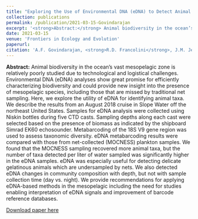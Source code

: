 ```yaml
---
title: "Exploring the Use of Environmental DNA (eDNA) to Detect Animal Taxa in the Mesopelagic Zone"
collection: publications
permalink: /publication/2021-03-15-Govindarajan
excerpt: '<strong>Abstract:</strong> Animal biodiversity in the ocean’s vast mesopelagic zone is relatively poorly studied due to technological and logistical...' 
date: 2021-03-15
venue: 'Frontiers in Ecology and Evolution'
paperurl: 
citation: 'A.F. Govindarajan, <strong>R.D. Francolini</strong>, J.M. Jech, A.C. Lavery, J.K. Llopez, P.H. Wiebe, W.G. Zhang. (2021) Exploring the Use of Environmental DNA (eDNA) to Detect Animal Taxa in the Mesopelagic Zone. Frontiers in Ecology and Evolution. Vol. 9, doi: 10.3389/fevo.2021.574877.'
---
```



**Abstract:** Animal biodiversity in the ocean’s vast mesopelagic zone is relatively poorly studied due to technological and logistical challenges. Environmental DNA (eDNA) analyses show great promise for efficiently characterizing biodiversity and could provide new insight into the presence of mesopelagic species, including those that are missed by traditional net sampling. Here, we explore the utility of eDNA for identifying animal taxa. We describe the results from an August 2018 cruise in Slope Water off the northeast United States. Samples for eDNA analysis were collected using Niskin bottles during five CTD casts. Sampling depths along each cast were selected based on the presence of biomass as indicated by the shipboard Simrad EK60 echosounder. Metabarcoding of the 18S V9 gene region was used to assess taxonomic diversity. eDNA metabarcoding results were compared with those from net-collected (MOCNESS) plankton samples. We found that the MOCNESS sampling recovered more animal taxa, but the number of taxa detected per liter of water sampled was significantly higher in the eDNA samples. eDNA was especially useful for detecting delicate gelatinous animals which are undersampled by nets. We also detected eDNA changes in community composition with depth, but not with sample collection time (day vs. night). We provide recommendations for applying eDNA-based methods in the mesopelagic including the need for studies enabling interpretation of eDNA signals and improvement of barcode reference databases.

[Download paper here](https://www.frontiersin.org/articles/10.3389/fevo.2021.574877/full)
